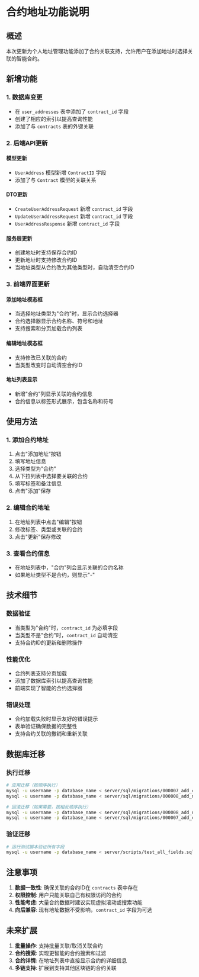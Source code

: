 # 合约地址功能说明

## 概述

本次更新为个人地址管理功能添加了合约关联支持，允许用户在添加地址时选择关联的智能合约。

## 新增功能

### 1. 数据库变更

- 在 `user_addresses` 表中添加了 `contract_id` 字段
- 创建了相应的索引以提高查询性能
- 添加了与 `contracts` 表的外键关联

### 2. 后端API更新

#### 模型更新
- `UserAddress` 模型新增 `ContractID` 字段
- 添加了与 `Contract` 模型的关联关系

#### DTO更新
- `CreateUserAddressRequest` 新增 `contract_id` 字段
- `UpdateUserAddressRequest` 新增 `contract_id` 字段
- `UserAddressResponse` 新增 `contract_id` 字段

#### 服务层更新
- 创建地址时支持保存合约ID
- 更新地址时支持修改合约ID
- 当地址类型从合约改为其他类型时，自动清空合约ID

### 3. 前端界面更新

#### 添加地址模态框
- 当选择地址类型为"合约"时，显示合约选择器
- 合约选择器显示合约名称、符号和地址
- 支持搜索和分页加载合约列表

#### 编辑地址模态框
- 支持修改已关联的合约
- 当类型改变时自动清空合约ID

#### 地址列表显示
- 新增"合约"列显示关联的合约信息
- 合约信息以标签形式展示，包含名称和符号

## 使用方法

### 1. 添加合约地址

1. 点击"添加地址"按钮
2. 填写地址信息
3. 选择类型为"合约"
4. 从下拉列表中选择要关联的合约
5. 填写标签和备注信息
6. 点击"添加"保存

### 2. 编辑合约地址

1. 在地址列表中点击"编辑"按钮
2. 修改标签、类型或关联的合约
3. 点击"更新"保存修改

### 3. 查看合约信息

- 在地址列表中，"合约"列会显示关联的合约名称
- 如果地址类型不是合约，则显示"-"

## 技术细节

### 数据验证

- 当类型为"合约"时，`contract_id` 为必填字段
- 当类型不是"合约"时，`contract_id` 自动清空
- 支持合约ID的更新和删除操作

### 性能优化

- 合约列表支持分页加载
- 添加了数据库索引以提高查询性能
- 前端实现了智能的合约选择器

### 错误处理

- 合约加载失败时显示友好的错误提示
- 表单验证确保数据的完整性
- 支持合约关联的撤销和重新关联

## 数据库迁移

### 执行迁移

```bash
# 应用迁移（按顺序执行）
mysql -u username -p database_name < server/sql/migrations/000007_add_contract_id_to_user_addresses.up.sql
mysql -u username -p database_name < server/sql/migrations/000008_add_notes_to_user_addresses.up.sql

# 回滚迁移（如果需要，按相反顺序执行）
mysql -u username -p database_name < server/sql/migrations/000008_add_notes_to_user_addresses.down.sql
mysql -u username -p database_name < server/sql/migrations/000007_add_contract_id_to_user_addresses.down.sql
```

### 验证迁移

```bash
# 运行测试脚本验证所有字段
mysql -u username -p database_name < server/scripts/test_all_fields.sql
```

## 注意事项

1. **数据一致性**: 确保关联的合约ID在 `contracts` 表中存在
2. **权限控制**: 用户只能关联自己有权限访问的合约
3. **性能考虑**: 大量合约数据时建议实现虚拟滚动或搜索功能
4. **向后兼容**: 现有地址数据不受影响，`contract_id` 字段为可选

## 未来扩展

1. **批量操作**: 支持批量关联/取消关联合约
2. **合约搜索**: 实现更智能的合约搜索和过滤
3. **合约详情**: 在地址列表中直接显示合约的详细信息
4. **多链支持**: 扩展到支持其他区块链的合约关联
